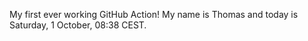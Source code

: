My first ever working GitHub Action!
My name is Thomas and today is Saturday, 1 October, 08:38 CEST. 
